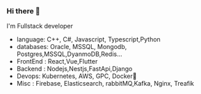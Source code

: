 ### Hi there 👋
I'm Fullstack developer
- language: C++, C#, Javascript, Typescript,Python
- databases: Oracle, MSSQL, Mongodb, Postgres,MSSQL,DyanmoDB,Redis... 
- FrontEnd : React,Vue,Flutter
- Backend : Nodejs,Nestjs,FastApi,Django
- Devops: Kubernetes, AWS, GPC, Docker🐳
- Misc : Firebase, Elasticsearch, rabbitMQ,Kafka, Nginx, Treafik
